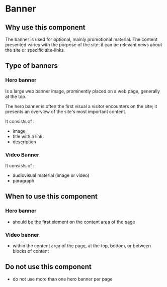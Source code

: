 # Banner

## Why use this component

The banner is used for optional, mainly promotional material.
The content presented varies with the purpose of the site: it can be relevant news about the site or specific site-links.

## Type of banners

### Hero banner

Is a large web banner image, prominently placed on a web page, generally at the top.

The hero banner is often the first visual a visitor encounters on the site; it presents an overview of the site's most important content.

It consists of :

* image
* title with a link
* description

### Video Banner

It consists of :

* audiovisual material (image or video)
* paragraph

## When to use this component

### Hero banner

* should be the first element on the content area of the page

### Video banner

* within the content area of the page, at the top, bottom, or between blocks of content

## Do not use this component

* do not use more than one hero banner per page
